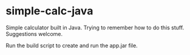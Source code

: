 # simple-calc-java
Simple calculator built in Java. Trying to remember how to do this stuff. Suggestions welcome.

Run the build script to create and run the app.jar file.
